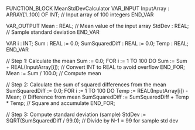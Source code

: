 FUNCTION_BLOCK MeanStdDevCalculator
VAR_INPUT
    InputArray : ARRAY[1..100] OF INT; // Input array of 100 integers
END_VAR

VAR_OUTPUT
    Mean   : REAL; // Mean value of the input array
    StdDev : REAL; // Sample standard deviation
END_VAR

VAR
    i               : INT;
    Sum             : REAL := 0.0;
    SumSquaredDiff  : REAL := 0.0;
    Temp            : REAL;
END_VAR

// Step 1: Calculate the mean
Sum := 0.0;
FOR i := 1 TO 100 DO
    Sum := Sum + REAL(InputArray[i]); // Convert INT to REAL to avoid overflow
END_FOR;
Mean := Sum / 100.0; // Compute mean

// Step 2: Calculate the sum of squared differences from the mean
SumSquaredDiff := 0.0;
FOR i := 1 TO 100 DO
    Temp := REAL(InputArray[i]) - Mean; // Difference from mean
    SumSquaredDiff := SumSquaredDiff + Temp * Temp; // Square and accumulate
END_FOR;

// Step 3: Compute standard deviation (sample)
StdDev := SQRT(SumSquaredDiff / 99.0); // Divide by N-1 = 99 for sample std dev
